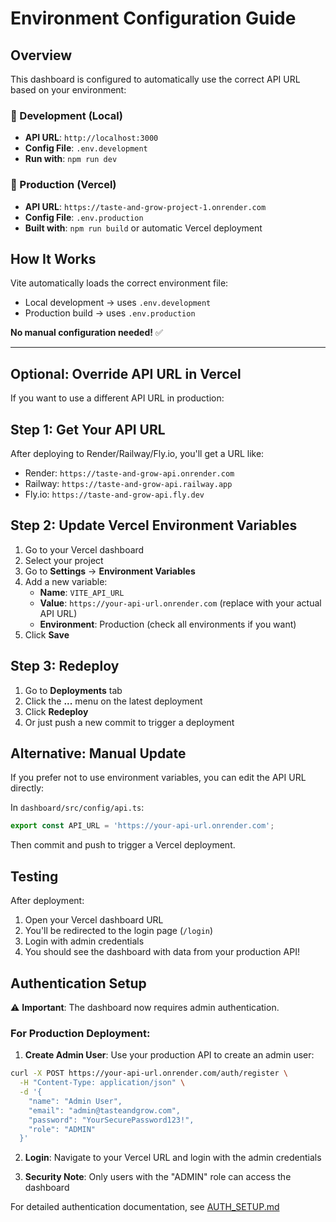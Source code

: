 # Environment Configuration Guide

## Overview

This dashboard is configured to automatically use the correct API URL based on your environment:

### 🔧 Development (Local)
- **API URL**: `http://localhost:3000`
- **Config File**: `.env.development`
- **Run with**: `npm run dev`

### 🚀 Production (Vercel)
- **API URL**: `https://taste-and-grow-project-1.onrender.com`
- **Config File**: `.env.production`
- **Built with**: `npm run build` or automatic Vercel deployment

## How It Works

Vite automatically loads the correct environment file:
- Local development → uses `.env.development`
- Production build → uses `.env.production`

**No manual configuration needed!** ✅

---

## Optional: Override API URL in Vercel

If you want to use a different API URL in production:

## Step 1: Get Your API URL

After deploying to Render/Railway/Fly.io, you'll get a URL like:
- Render: `https://taste-and-grow-api.onrender.com`
- Railway: `https://taste-and-grow-api.railway.app`
- Fly.io: `https://taste-and-grow-api.fly.dev`

## Step 2: Update Vercel Environment Variables

1. Go to your Vercel dashboard
2. Select your project
3. Go to **Settings** → **Environment Variables**
4. Add a new variable:
   - **Name**: `VITE_API_URL`
   - **Value**: `https://your-api-url.onrender.com` (replace with your actual API URL)
   - **Environment**: Production (check all environments if you want)
5. Click **Save**

## Step 3: Redeploy

1. Go to **Deployments** tab
2. Click the **...** menu on the latest deployment
3. Click **Redeploy**
4. Or just push a new commit to trigger a deployment

## Alternative: Manual Update

If you prefer not to use environment variables, you can edit the API URL directly:

In `dashboard/src/config/api.ts`:
```typescript
export const API_URL = 'https://your-api-url.onrender.com';
```

Then commit and push to trigger a Vercel deployment.

## Testing

After deployment:
1. Open your Vercel dashboard URL
2. You'll be redirected to the login page (`/login`)
3. Login with admin credentials
4. You should see the dashboard with data from your production API!

## Authentication Setup

⚠️ **Important**: The dashboard now requires admin authentication.

### For Production Deployment:

1. **Create Admin User**: Use your production API to create an admin user:
```bash
curl -X POST https://your-api-url.onrender.com/auth/register \
  -H "Content-Type: application/json" \
  -d '{
    "name": "Admin User",
    "email": "admin@tasteandgrow.com",
    "password": "YourSecurePassword123!",
    "role": "ADMIN"
  }'
```

2. **Login**: Navigate to your Vercel URL and login with the admin credentials

3. **Security Note**: Only users with the "ADMIN" role can access the dashboard

For detailed authentication documentation, see [AUTH_SETUP.md](./AUTH_SETUP.md)

